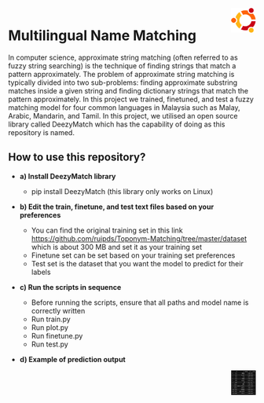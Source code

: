 <div style="text-align:right"><img src="./references/ubuntu_small.png" width="50" height="50" align="right"/></div>


# Multilingual Name Matching
In computer science, approximate string matching (often referred to as fuzzy string searching) is the technique of finding strings that match a pattern approximately. The problem of approximate string matching is typically divided into two sub-problems: finding approximate substring matches inside a given string and finding dictionary strings that match the pattern approximately. In this project we trained, finetuned, and test a fuzzy matching model for four common languages in Malaysia such as Malay, Arabic, Mandarin, and Tamil. In this project, we utilised an open source library called DeezyMatch which has the capability of doing as this repository is named.

## How to use this repository?
- <b>a) Install DeezyMatch library</b>
  - pip install DeezyMatch (this library only works on Linux)
  
- <b>b) Edit the train, finetune, and test text files based on your preferences</b>
  - You can find the original training set in this link https://github.com/ruipds/Toponym-Matching/tree/master/dataset which is about 300 MB and set it as your training set
  - Finetune set can be set based on your training set preferences
  - Test set is the dataset that you want the model to predict for their labels
  
- <b>c) Run the scripts in sequence</b>
  - Before running the scripts, ensure that all paths and model name is correctly written
  - Run train.py
  - Run plot.py
  - Run finetune.py
  - Run test.py

- <b>d) Example of prediction output</b>

<div style="text-align:right"><img src="./references/output.PNG" width="50" height="50" align="center"/></div>
